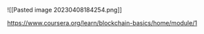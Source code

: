 ![[Pasted image 20230408184254.png]]

https://www.coursera.org/learn/blockchain-basics/home/module/1